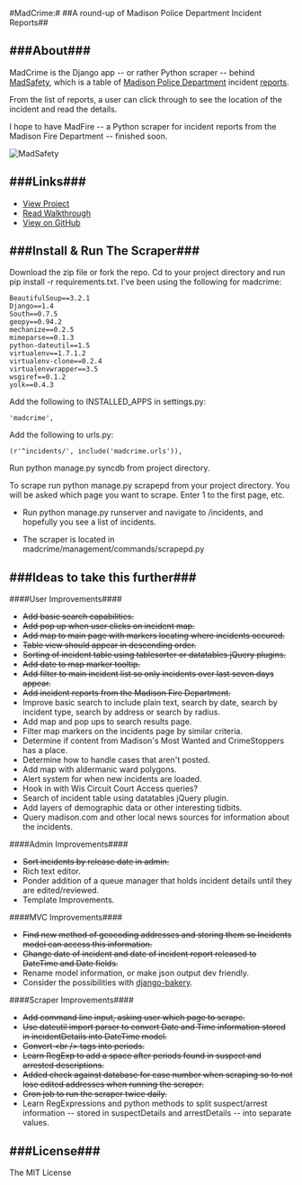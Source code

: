 #MadCrime:#
##A round-up of Madison Police Department Incident Reports##

###About###
----
MadCrime is the Django app -- or rather Python scraper -- behind [MadSafety](http://www.madsafety.nwsmkr.com/incidents), which is a table of [Madison Police Department](http://www.cityofmadison.com/police/) incident [reports](http://www.cityofmadison.com/incidentReports/incidentlist.cfm?a=71).

From the list of reports, a user can click through to see the location of the incident and read the details.

I hope to have MadFire -- a Python scraper for incident reports from the Madison Fire Department -- finished soon.

![MadSafety](http://projects.chrislkeller.com/images/madsafety/MadSafety.png)

###Links###
----
- [View Project](http://www.madsafety.nwsmkr.com/incidents/)
- [Read Walkthrough](http://www.chrislkeller.com/introducing-madcrime-a-django-based-scraper-o)
- [View on GitHub](https://github.com/chrislkeller/madcrime)

###Install & Run The Scraper###
----
Download the zip file or fork the repo. Cd to your project directory and run pip install -r requirements.txt. I've been using the following for madcrime:

    BeautifulSoup==3.2.1
    Django==1.4
    South==0.7.5
    geopy==0.94.2
    mechanize==0.2.5
    mimeparse==0.1.3
    python-dateutil==1.5
    virtualenv==1.7.1.2
    virtualenv-clone==0.2.4
    virtualenvwrapper==3.5
    wsgiref==0.1.2
    yolk==0.4.3

Add the following to INSTALLED_APPS in settings.py:

	'madcrime',

Add the following to urls.py:

	(r'^incidents/', include('madcrime.urls')),

Run python manage.py syncdb from project directory.

To scrape run python manage.py scrapepd from your project directory. You will be asked which page you want to scrape. Enter 1 to the first page, etc.

- Run python manage.py runserver and navigate to /incidents, and hopefully you see a list of incidents.

- The scraper is located in madcrime/management/commands/scrapepd.py

###Ideas to take this further###
----
####User Improvements####
- <del>Add basic search capabilities.</del>
- <del>Add pop up when user clicks on incident map.</del>
- <del>Add map to main page with markers locating where incidents occured.</del>
- <del>Table view should appear in descending order.</del>
- <del>Sorting of incident table using tablesorter or datatables jQuery plugins.</del>
- <del>Add date to map marker tooltip.</del>
- <del>Add filter to main incident list so only incidents over last seven days appear.</del>
- <del>Add incident reports from the Madison Fire Department.</del>
- Improve basic search to include plain text, search by date, search by incident type, search by address or search by radius.
- Add map and pop ups to search results page.
- Filter map markers on the incidents page by similar criteria.
- Determine if content from Madison's Most Wanted and CrimeStoppers has a place.
- Determine how to handle cases that aren't posted.
- Add map with aldermanic ward polygons.
- Alert system for when new incidents are loaded.
- Hook in with Wis Circuit Court Access queries?
- Search of incident table using datatables jQuery plugin.
- Add layers of demographic data or other interesting tidbits.
- Query madison.com and other local news sources for information about the incidents.

####Admin Improvements####
- <del>Sort incidents by release date in admin.</del>
- Rich text editor.
- Ponder addition of a queue manager that holds incident details until they are edited/reviewed.
- Template Improvements.

####MVC Improvements####
- <del>Find new method of geocoding addresses and storing them so Incidents model can access this information.</del>
- <del>Change date of incident and date of incident report released to DateTime and Date fields.</del>
- Rename model information, or make json output dev friendly.
- Consider the possibilities with [django-bakery](https://github.com/datadesk/django-bakery/).

####Scraper Improvements####
- <del>Add command line input, asking user which page to scrape.</del>
- <del>Use dateutil import parser to convert Date and Time information stored in incidentDetails into DateTime model.</del>
- <del>Convert \<br /> tags into periods.</del>
- <del>Learn RegExp to add a space after periods found in suspect and arrested descriptions.</del>
- <del>Added check against database for case number when scraping so to not lose edited addresses when running the scraper.</del>
- <del>Cron job to run the scraper twice daily.</del>
- Learn RegExpressions and python methods to split suspect/arrest information -- stored in suspectDetails and arrestDetails -- into separate values.


###License###
----
The MIT License